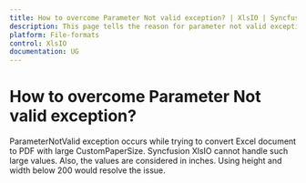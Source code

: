 ```yaml
---
title: How to overcome Parameter Not valid exception? | XlsIO | Syncfusion
description: This page tells the reason for parameter not valid exception in Excel to PDF with Custom Papar Size in Syncfusion .NET Excel library (XlsIO).
platform: File-formats
control: XlsIO
documentation: UG
---
```


# How to overcome Parameter Not valid exception?

ParameterNotValid exception occurs while trying to convert Excel document to PDF with large CustomPaperSize. Syncfusion XlsIO cannot handle such large values. Also, the values are considered in inches. Using height and width below 200 would resolve the issue.
